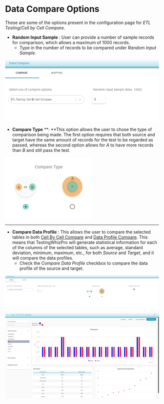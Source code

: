 # Data Compare Options

These are some of the options present in the configuration page for _ETL Testing/Cell by Cell Compare._

* **Random Input Sample** : User can provide a number of sample records for comparison, which allows a maximum of 1000 records.
  * Type in the number of records to be compared under _Random Input Sample._

![Random Input Sample](../../../../../.gitbook/assets/ris.png)

* **Compare Type** **: **This option allows the user to chose the type of comparison being made. The first option requires that both source and target have the same amount of records for the test to be regarded as passed, whereas the second option allows for _A_ to have more records than _B_ and still pass the test. 



![Compare Type](../../../../../.gitbook/assets/comparetypeab.png)

****



* **Compare Data Profile** : This allows the user to compare the selected tables in both                            [Cell By Cell Compare](https://app.gitbook.com/@dataq/s/docs/\~/drafts/-MWNZNqGnn1zbZL4vVWr/flows/untitled-1/compare-cell-by-cell/cell-by-cell-compare) and [Data Profile Compare](https://app.gitbook.com/@dataq/s/docs/\~/drafts/-MWNZNqGnn1zbZL4vVWr/flows/untitled-1/compare-cell-by-cell/data-profile-compare). This means that TestingWhizPro will generate statistical information for each of the columns of the selected tables, such as average, standard deviation, minimum, maximum, etc., for both _Source_ and _Target_, and it will compare the data profiles.
  * Check the _Compare Data Profile_ checkbox to compare the data profile of the source and target.      

 

![Compare Data Profile](../../../../../.gitbook/assets/cell_dataprofile.png)



![Compare Data Profile Result](<../../../../../.gitbook/assets/image (8).png>)

